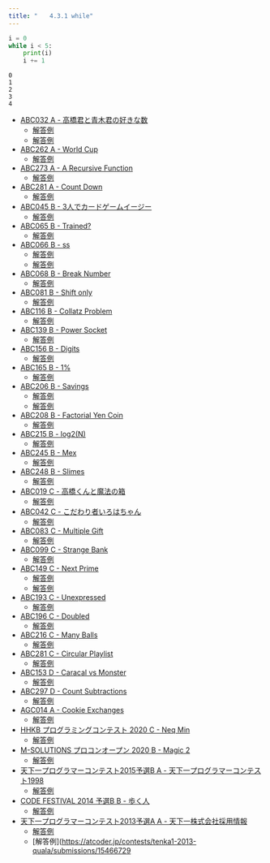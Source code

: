 ```yaml
---
title: "　　4.3.1 while"
---
```


```python:サンプルコード：sample_233.py
i = 0
while i < 5:
    print(i)
    i += 1
```

```text:実行結果
0
1
2
3
4
```

- [ABC032 A - 高橋君と青木君の好きな数](https://atcoder.jp/contests/abc032/tasks/abc032_a)
    - [解答例](https://atcoder.jp/contests/abc032/submissions/15459462)
    - [解答例](https://atcoder.jp/contests/abc032/submissions/15459477)
- [ABC262 A - World Cup](https://atcoder.jp/contests/abc262/tasks/abc262_a)
    - [解答例](https://atcoder.jp/contests/abc262/submissions/33791177)
- [ABC273 A - A Recursive Function](https://atcoder.jp/contests/abc273/tasks/abc273_a)
    - [解答例](https://atcoder.jp/contests/abc273/submissions/36077348)
- [ABC281 A - Count Down](https://atcoder.jp/contests/abc281/tasks/abc281_a)
    - [解答例](https://atcoder.jp/contests/abc281/submissions/37473405)
- [ABC045 B - 3人でカードゲームイージー](https://atcoder.jp/contests/abc045/tasks/abc045_b)
    - [解答例](https://atcoder.jp/contests/abc045/submissions/14453369)
- [ABC065 B - Trained?](https://atcoder.jp/contests/abc065/tasks/abc065_b)
    - [解答例](https://atcoder.jp/contests/abc065/submissions/15459565)
- [ABC066 B - ss](https://atcoder.jp/contests/abc066/tasks/abc066_b)
    - [解答例](https://atcoder.jp/contests/abc066/submissions/17769667)
    - [解答例](https://atcoder.jp/contests/abc066/submissions/17693555)
- [ABC068 B - Break Number](https://atcoder.jp/contests/abc068/tasks/abc068_b)
    - [解答例](https://atcoder.jp/contests/abc068/submissions/15224665)
- [ABC081 B - Shift only](https://atcoder.jp/contests/abc081/tasks/abc081_b)
    - [解答例](https://atcoder.jp/contests/abc081/submissions/15465421)
- [ABC116 B - Collatz Problem](https://atcoder.jp/contests/abc116/tasks/abc116_b)
    - [解答例](https://atcoder.jp/contests/abc116/submissions/15465523)
- [ABC139 B - Power Socket](https://atcoder.jp/contests/abc139/tasks/abc139_b)
    - [解答例](https://atcoder.jp/contests/abc139/submissions/17494027)
- [ABC156 B - Digits](https://atcoder.jp/contests/abc156/tasks/abc156_b)
    - [解答例](https://atcoder.jp/contests/abc156/submissions/19380694)
- [ABC165 B - 1%](https://atcoder.jp/contests/abc165/tasks/abc165_b)
    - [解答例](https://atcoder.jp/contests/abc165/submissions/15465763)
- [ABC206 B - Savings](https://atcoder.jp/contests/abc206/tasks/abc206_b)
    - [解答例](https://atcoder.jp/contests/abc206/submissions/24702996)
    - [解答例](https://atcoder.jp/contests/abc206/submissions/24703011)
- [ABC208 B - Factorial Yen Coin](https://atcoder.jp/contests/abc208/tasks/abc208_b)
    - [解答例](https://atcoder.jp/contests/abc208/submissions/24702575)
- [ABC215 B - log2(N)](https://atcoder.jp/contests/abc215/tasks/abc215_b)
    - [解答例](https://atcoder.jp/contests/abc215/submissions/27003144)
- [ABC245 B - Mex](https://atcoder.jp/contests/abc245/tasks/abc245_b)
    - [解答例](https://atcoder.jp/contests/abc245/submissions/30917368)
- [ABC248 B - Slimes](https://atcoder.jp/contests/abc248/tasks/abc248_b)
    - [解答例](https://atcoder.jp/contests/abc248/submissions/31086677)
- [ABC019 C - 高橋くんと魔法の箱](https://atcoder.jp/contests/abc019/tasks/abc019_3)
    - [解答例](https://atcoder.jp/contests/abc019/submissions/37119869)
- [ABC042 C - こだわり者いろはちゃん](https://atcoder.jp/contests/abc042/tasks/arc058_a)
    - [解答例](https://atcoder.jp/contests/abc042/submissions/36457605)
- [ABC083 C - Multiple Gift](https://atcoder.jp/contests/abc083/tasks/arc088_a)
    - [解答例](https://atcoder.jp/contests/abc083/submissions/36456894)
- [ABC099 C - Strange Bank](https://atcoder.jp/contests/abc099/tasks/abc099_c)
    - [解答例](https://atcoder.jp/contests/abc099/submissions/15315151)
- [ABC149 C - Next Prime](https://atcoder.jp/contests/abc149/tasks/abc149_c)
    - [解答例](https://atcoder.jp/contests/abc149/submissions/15466392)
    - [解答例](https://atcoder.jp/contests/abc149/submissions/15466484)
- [ABC193 C - Unexpressed](https://atcoder.jp/contests/abc193/tasks/abc193_c)
    - [解答例](https://atcoder.jp/contests/abc193/submissions/22521893)
- [ABC196 C - Doubled](https://atcoder.jp/contests/abc196/tasks/abc196_c)
    - [解答例](https://atcoder.jp/contests/abc196/submissions/21537610)
- [ABC216 C - Many Balls](https://atcoder.jp/contests/abc216/tasks/abc216_c)
    - [解答例](https://atcoder.jp/contests/abc216/submissions/29625308)
- [ABC281 C - Circular Playlist](https://atcoder.jp/contests/abc281/tasks/abc281_c)
    - [解答例](https://atcoder.jp/contests/abc281/submissions/37525438)
- [ABC153 D - Caracal vs Monster](https://atcoder.jp/contests/abc153/tasks/abc153_d)
    - [解答例](https://atcoder.jp/contests/abc153/submissions/15466589)
- [ABC297 D - Count Subtractions](https://atcoder.jp/contests/abc297/tasks/abc297_d)
    - [解答例](https://atcoder.jp/contests/abc297/submissions/40569612)
- [AGC014 A - Cookie Exchanges](https://atcoder.jp/contests/agc014/tasks/agc014_a)
    - [解答例](https://atcoder.jp/contests/agc014/submissions/15394698)
- [HHKB プログラミングコンテスト 2020 C - Neq Min](https://atcoder.jp/contests/hhkb2020/tasks/hhkb2020_c)
    - [解答例](https://atcoder.jp/contests/hhkb2020/submissions/24901875)
- [M-SOLUTIONS プロコンオープン 2020 B - Magic 2](https://atcoder.jp/contests/m-solutions2020/tasks/m_solutions2020_b)
    - [解答例](https://atcoder.jp/contests/m-solutions2020/submissions/15423542)
- [天下一プログラマーコンテスト2015予選B A - 天下一プログラマーコンテスト1998](https://atcoder.jp/contests/tenka1-2015-qualb/tasks/tenka1_2015_qualB_a)
    - [解答例](https://atcoder.jp/contests/tenka1-2015-qualb/submissions/15466646)
- [CODE FESTIVAL 2014 予選B B - 歩く人](https://atcoder.jp/contests/code-festival-2014-qualb/tasks/code_festival_qualB_b)
    - [解答例](https://atcoder.jp/contests/code-festival-2014-qualb/submissions/15466690)
- [天下一プログラマーコンテスト2013予選A A - 天下一株式会社採用情報](https://atcoder.jp/contests/tenka1-2013-quala/tasks/tenka1_2013_qualA_a)
    - [解答例](https://atcoder.jp/contests/tenka1-2013-quala/submissions/15466710)
    - [解答例](https://atcoder.jp/contests/tenka1-2013-quala/submissions/15466729